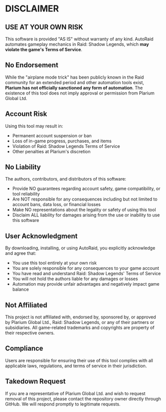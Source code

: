 # DISCLAIMER

## USE AT YOUR OWN RISK

This software is provided "AS IS" without warranty of any kind. AutoRaid automates gameplay mechanics in Raid: Shadow Legends, which **may violate the game's Terms of Service**.

## No Endorsement

While the "airplane mode trick" has been publicly known in the Raid community for an extended period and other automation tools exist, **Plarium has not officially sanctioned any form of automation**. The existence of this tool does not imply approval or permission from Plarium Global Ltd.

## Account Risk

Using this tool may result in:
- Permanent account suspension or ban
- Loss of in-game progress, purchases, and items
- Violation of Raid: Shadow Legends Terms of Service
- Other penalties at Plarium's discretion

## No Liability

The authors, contributors, and distributors of this software:
- Provide NO guarantees regarding account safety, game compatibility, or tool reliability
- Are NOT responsible for any consequences including but not limited to account bans, data loss, or financial losses
- Make NO representations about the legality or safety of using this tool
- Disclaim ALL liability for damages arising from the use or inability to use this software

## User Acknowledgment

By downloading, installing, or using AutoRaid, you explicitly acknowledge and agree that:
- You use this tool entirely at your own risk
- You are solely responsible for any consequences to your game account
- You have read and understand Raid: Shadow Legends' Terms of Service
- You will not hold the authors liable for any damages or losses
- Automation may provide unfair advantages and negatively impact game balance

## Not Affiliated

This project is not affiliated with, endorsed by, sponsored by, or approved by Plarium Global Ltd., Raid: Shadow Legends, or any of their partners or subsidiaries. All game-related trademarks and copyrights are property of their respective owners.

## Compliance

Users are responsible for ensuring their use of this tool complies with all applicable laws, regulations, and terms of service in their jurisdiction.

## Takedown Request

If you are a representative of Plarium Global Ltd. and wish to request removal of this project, please contact the repository owner directly through GitHub. We will respond promptly to legitimate requests.
